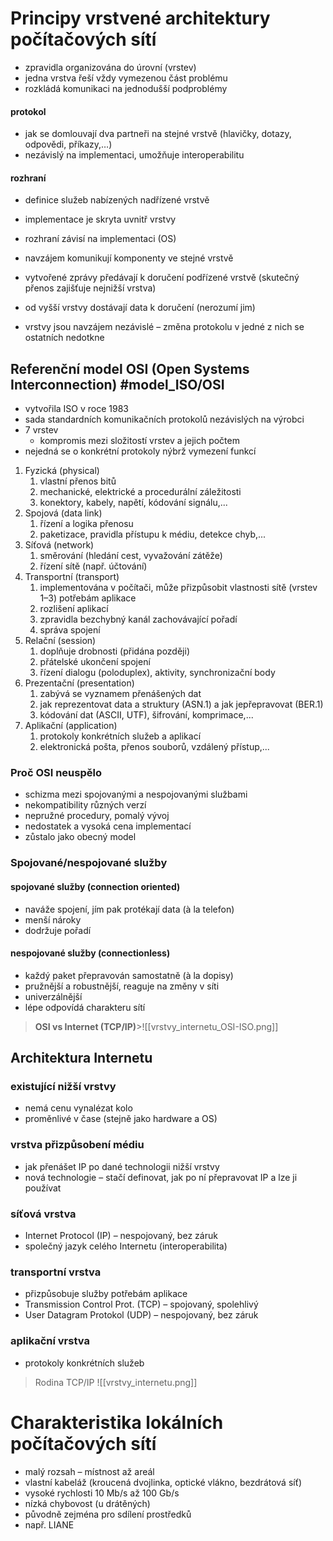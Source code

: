 # Principy vrstvené architektury počítačových sítí
- zpravidla organizována do úrovní (vrstev)
- jedna vrstva řeší vždy vymezenou část problému
- rozkládá komunikaci na jednodušší podproblémy

#### protokol
- jak se domlouvají dva partneři na stejné vrstvě (hlavičky, dotazy, odpovědi, příkazy,…)
- nezávislý na implementaci, umožňuje interoperabilitu

#### rozhraní
- definice služeb nabízených nadřízené vrstvě
- implementace je skryta uvnitř vrstvy
- rozhraní závisí na implementaci (OS)

- navzájem komunikují komponenty ve stejné vrstvě
- vytvořené zprávy předávají k doručení podřízené vrstvě (skutečný přenos zajišťuje nejnižší vrstva)
- od vyšší vrstvy dostávají data k doručení (nerozumí jim)
- vrstvy jsou navzájem nezávislé – změna protokolu v jedné z nich se ostatních nedotkne

## Referenční model OSI (Open Systems Interconnection) #model_ISO/OSI
- vytvořila ISO v roce 1983
- sada standardních komunikačních protokolů nezávislých na výrobci
- 7 vrstev 
	- kompromis mezi složitostí vrstev a jejich počtem
- nejedná se o konkrétní protokoly nýbrž vymezení funkcí

1. Fyzická (physical)
	1. vlastní přenos bitů
	2. mechanické, elektrické a procedurální záležitosti
	3. konektory, kabely, napětí, kódování signálu,...
2. Spojová (data link)
	1. řízení a logika přenosu
	2. paketizace, pravidla přístupu k médiu, detekce chyb,...
3. Síťová (network)
	1. směrování (hledání cest, vyvažování zátěže)
	2. řízení sítě (např. účtování)
4. Transportní (transport)
	1. implementována v počítači, může přizpůsobit vlastnosti sítě (vrstev 1–3) potřebám aplikace
	2. rozlišení aplikací
	3. zpravidla bezchybný kanál zachovávající pořadí
	4. správa spojení
5. Relační (session)
	1. doplňuje drobnosti (přidána později)
	2. přátelské ukončení spojení
	3. řízení dialogu (poloduplex), aktivity, synchronizační body
6. Prezentační (presentation)
	1. zabývá se vyznamem přenášených dat
	2. jak reprezentovat data a struktury (ASN.1) a jak jepřepravovat (BER.1)
	3. kódování dat (ASCII, UTF), šifrování, komprimace,...
7. Aplikační (application)
	1. protokoly konkrétních služeb a aplikací
	2. elektronická pošta, přenos souborů, vzdálený přístup,...

### Proč OSI neuspělo
- schizma mezi spojovanými a nespojovanými službami
- nekompatibility různých verzí
- nepružné procedury, pomalý vývoj
- nedostatek a vysoká cena implementací
- zůstalo jako obecný model
### Spojované/nespojované služby
#### spojované služby (connection oriented)
- naváže spojení, jím pak protékají data (à la telefon)
- menší nároky
- dodržuje pořadí
#### nespojované služby (connectionless)
- každý paket přepravován samostatně (à la dopisy)
- pružnější a robustnější, reaguje na změny v síti
- univerzálnější
- lépe odpovídá charakteru sítí

>**OSI vs Internet (TCP/IP)**>![[vrstvy_internetu_OSI-ISO.png]]

## Architektura Internetu
### existující nižší vrstvy
- nemá cenu vynalézat kolo
- proměnlivé v čase (stejně jako hardware a OS)
### vrstva přizpůsobení médiu
- jak přenášet IP po dané technologii nižší vrstvy
- nová technologie – stačí definovat, jak po ní přepravovat IP a lze ji používat
### síťová vrstva
- Internet Protocol (IP) – nespojovaný, bez záruk
- společný jazyk celého Internetu (interoperabilita)
### transportní vrstva
- přizpůsobuje služby potřebám aplikace
- Transmission Control Prot. (TCP) – spojovaný, spolehlivý
- User Datagram Protokol (UDP) – nespojovaný, bez záruk
### aplikační vrstva
- protokoly konkrétních služeb

>Rodina TCP/IP ![[vrstvy_internetu.png]]

# Charakteristika lokálních počítačových sítí
- malý rozsah – místnost až areál
- vlastní kabeláž (kroucená dvojlinka, optické vlákno, bezdrátová síť)
- vysoké rychlosti 10 Mb/s až 100 Gb/s
- nízká chybovost (u drátěných)
- původně zejména pro sdílení prostředků
- např. LIANE